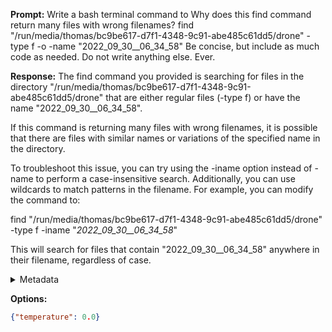 **Prompt:**
Write a bash terminal command to Why does this find command return many files with wrong filenames?
find "/run/media/thomas/bc9be617-d7f1-4348-9c91-abe485c61dd5/drone" -type f -o -name "2022_09_30__06_34_58" 
Be concise, but include as much code as needed. Do not write anything else. Ever.


**Response:**
The find command you provided is searching for files in the directory "/run/media/thomas/bc9be617-d7f1-4348-9c91-abe485c61dd5/drone" that are either regular files (-type f) or have the name "2022_09_30__06_34_58". 

If this command is returning many files with wrong filenames, it is possible that there are files with similar names or variations of the specified name in the directory. 

To troubleshoot this issue, you can try using the -iname option instead of -name to perform a case-insensitive search. Additionally, you can use wildcards to match patterns in the filename. For example, you can modify the command to:

find "/run/media/thomas/bc9be617-d7f1-4348-9c91-abe485c61dd5/drone" -type f -iname "*2022_09_30__06_34_58*"

This will search for files that contain "2022_09_30__06_34_58" anywhere in their filename, regardless of case.

<details><summary>Metadata</summary>

- Duration: 18785 ms
- Datetime: 2023-10-30T09:15:03.381672
- Model: gpt-3.5-turbo-0613

</details>

**Options:**
```json
{"temperature": 0.0}
```

